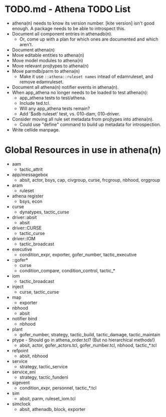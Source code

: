 # TODO.md - Athena TODO List

- athena(n) needs to know its version number.  [kite version] isn't good
  enough.  A package needs to be able to introspect this.
- Document all component entries in athenadb(n).
  - Or, come up with a plan for which ones are documented and which aren't.
- Document athena(n)
- Move editable entities to athena(n)
- Move model modules to athena(n)
- Move relevant projtypes to athena(n)
- Move parmdb/parm to athena(n)
  - Make it use `::athena::ruleset names` intead of edamruleset, and
    remove edamruleset.
- Document all athena(n) notifier events in athena(n).
- When app_athena no longer needs to be loaded to test athena(n):
  - app_athena tests to test/athena.
  - Include ted.tcl.
  - Will any app_athena tests remain?
  - Add '$adb ruleset' test, vs. 010-dam, 010-driver.
- Consider moving all rule set metadata from projtypes into athena(n).
  - Could use "define" command to build up metadata for introspection.
- Write cellide manpage.

# Global Resources in use in athena(n)

- aam
  - tactic_attrit
- app/messagebox
  - absit, actor, bsys, cap, civgroup, curse, frcgroup, nbhood, orggroup
- aram
  - ruleset
- athena register
  - bsys, econ
- curse
  - dynatypes, tactic_curse
- driver::absit
  - absit
- driver::CURSE
  - tactic_curse
- driver::IOM
  - tactic_broadcast
- executive
  - condition_expr, exporter, gofer_number, tactic_executive
- ::gofer*
  - curse
  - condition_compare, condition_control, tactic_*
- iom
  - tactic_broadcast
- inject
  - curse, tactic_curse
- map
  - exporter
- nbhood
  - absit
- notifier bind
  - nbhood
- plant
  - gofer_number, strategy, tactic_build, tactic_damage, tactic_maintain
- ptype - Should go in athena_order.tcl? (But no hierarchical methods!)
  - absit, actor, gofer_actors.tcl, gofer_number.tcl, nbhood, tactic_*.tcl
- refpoint
  - absit, nbhood
- service
  - strategy, tactic_service
- service_eni
  - strategy, tactic_fundeni
- sigevent
  - condition_expr, personnel, tactic_*.tcl
- sim
  - absit, parm, ruleset_iom.tcl
- simclock
  - absit, athenadb, block, exporter


